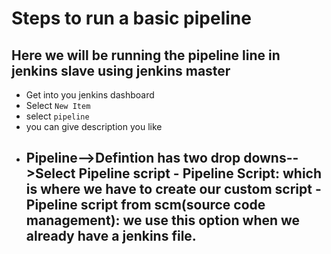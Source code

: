 # Steps to run a basic pipeline 

## Here we will be running the pipeline line in jenkins slave using jenkins master
- Get into you jenkins dashboard
- Select ``` New Item ```
- select ```pipeline```
- you can give description you like
- Pipeline-->Defintion has two drop downs-->Select Pipeline script
      - Pipeline Script: which is where we have to create our custom script
      - Pipeline script from scm(source code management): we use this option when we
        already have a jenkins file.
  - 
